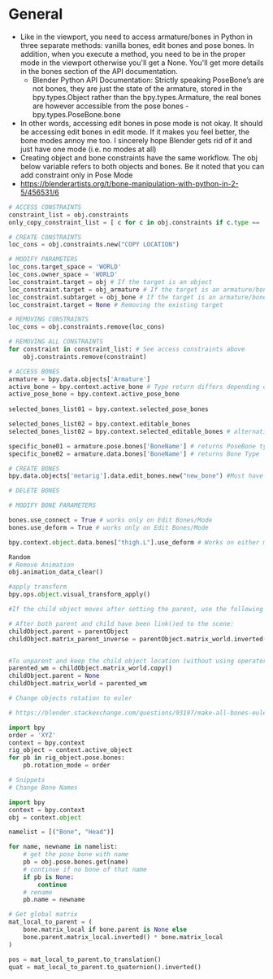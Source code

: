 # General

* Like in the viewport, you need to access armature/bones in Python in three separate methods: vanilla bones, edit bones and pose bones. In addition, when you execute a method, you need to be in the proper mode in the viewport otherwise you'll get a None. You'll get more details in the bones section of the API documentation. 
    * Blender Python API Documentation: Strictly speaking PoseBone’s are not bones, they are just the state of the armature, stored in the bpy.types.Object rather than the bpy.types.Armature, the real bones are however accessible from the pose bones - bpy.types.PoseBone.bone
* In other words, accessing edit bones in pose mode is not okay. It should be accessing edit bones in edit mode.  If it makes you feel better, the bone modes annoy me too. I sincerely hope Blender gets rid of it and just have one mode (i.e. no modes at all)
* Creating object and bone constraints have the same workflow. The obj below variable refers to both objects and bones. Be it noted that you can add constraint only in Pose Mode
* https://blenderartists.org/t/bone-manipulation-with-python-in-2-5/456531/6 

```python
# ACCESS CONSTRAINTS
constraint_list = obj.constraints
only_copy_constraint_list = [ c for c in obj.constraints if c.type == 'COPY_LOCATION']

# CREATE CONSTRAINTS
loc_cons = obj.constraints.new("COPY LOCATION")

# MODIFY PARAMETERS
loc_cons.target_space = 'WORLD'
loc_cons.owner_space = 'WORLD'
loc_constraint.target = obj # If the target is an object
loc_constraint.target = obj_armature # If the target is an armature/bone 
loc_constraint.subtarget = obj_bone # If the target is an armature/bone. Can accept a string as a parameter rather than just a bpy.data.object
loc_constraint.target = None # Removing the existing target

# REMOVING CONSTRAINTS
loc_cons = obj.constraints.remove(loc_cons)

# REMOVING ALL CONSTRAINTS
for constraint in constraint_list: # See access constraints above
    obj.constraints.remove(constraint)
```

```python
# ACCESS BONES
armature = bpy.data.objects['Armature']
active_bone = bpy.context.active_bone # Type return differs depending on the mode you are in.
active_pose_bone = bpy.context.active_pose_bone
 
selected_bones_list01 = bpy.context.selected_pose_bones

selected_bones_list02 = bpy.context.editable_bones
selected_bones_list02 = bpy.context.selected_editable_bones # alternative

specific_bone01 = armature.pose.bones['BoneName'] # returns PoseBone type
specific_bone02 = armature.data.bones['BoneName'] # returns Bone Type

# CREATE BONES
bpy.data.objects['metarig'].data.edit_bones.new("new_bone") #Must have access to the armature

# DELETE BONES

# MODIFY BONE PARAMETERS

bones.use_connect = True # works only on Edit Bones/Mode 
bones.use_deform = True # works only on Edit Bones/Mode

bpy.context.object.data.bones["thigh.L"].use_deform # Works on either modes/types where an armature is selected. 
```

```python 
Random
# Remove Animation
obj.animation_data_clear()

#apply transform
bpy.ops.object.visual_transform_apply()

#If the child object moves after setting the parent, use the following to move it back:

# After both parent and child have been link()ed to the scene:
childObject.parent = parentObject
childObject.matrix_parent_inverse = parentObject.matrix_world.inverted()


#To unparent and keep the child object location (without using operators):
parented_wm = childObject.matrix_world.copy()
childObject.parent = None
childObject.matrix_world = parented_wm

# Change objects rotation to euler 

# https://blender.stackexchange.com/questions/93197/make-all-bones-euler-rotation

import bpy
order = 'XYZ'
context = bpy.context
rig_object = context.active_object
for pb in rig_object.pose.bones:
    pb.rotation_mode = order
```

```python
# Snippets
# Change Bone Names

import bpy
context = bpy.context
obj = context.object

namelist = [("Bone", "Head")]

for name, newname in namelist:
    # get the pose bone with name
    pb = obj.pose.bones.get(name)
    # continue if no bone of that name
    if pb is None:
        continue
    # rename
    pb.name = newname

# Get global matrix
mat_local_to_parent = (
    bone.matrix_local if bone.parent is None else
    bone.parent.matrix_local.inverted() * bone.matrix_local
)

pos = mat_local_to_parent.to_translation()
quat = mat_local_to_parent.to_quaternion().inverted()
```
